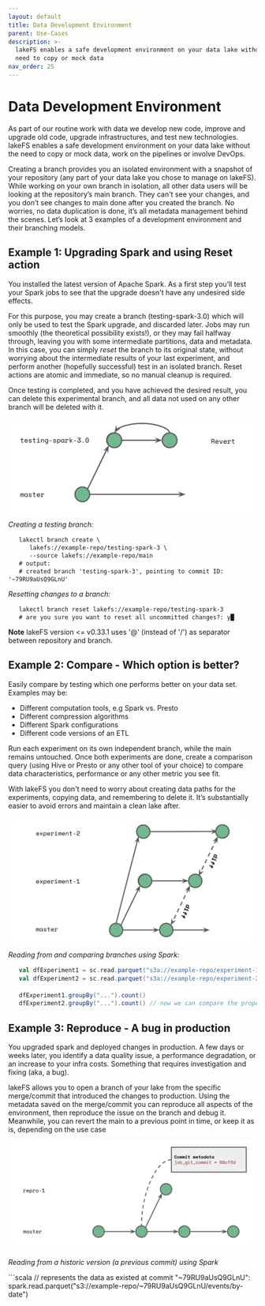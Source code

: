 ```yaml
---
layout: default
title: Data Development Environment
parent: Use-Cases
description: >-
  lakeFS enables a safe development environment on your data lake without the
  need to copy or mock data
nav_order: 25
---
```


# Data Development Environment

As part of our routine work with data we develop new code, improve and upgrade old code, upgrade infrastructures, and test new technologies. lakeFS enables a safe development environment on your data lake without the need to copy or mock data, work on the pipelines or involve DevOps.

Creating a branch provides you an isolated environment with a snapshot of your repository \(any part of your data lake you chose to manage on lakeFS\). While working on your own branch in isolation, all other data users will be looking at the repository’s main branch. They can't see your changes, and you don’t see changes to main done after you created the branch. No worries, no data duplication is done, it’s all metadata management behind the scenes. Let’s look at 3 examples of a development environment and their branching models.

## Example 1: Upgrading Spark and using Reset action

You installed the latest version of Apache Spark. As a first step you’ll test your Spark jobs to see that the upgrade doesn't have any undesired side effects.

For this purpose, you may create a branch \(testing-spark-3.0\) which will only be used to test the Spark upgrade, and discarded later. Jobs may run smoothly \(the theoretical possibility exists!\), or they may fail halfway through, leaving you with some intermediate partitions, data and metadata. In this case, you can simply _reset_ the branch to its original state, without worrying about the intermediate results of your last experiment, and perform another \(hopefully successful\) test in an isolated branch. Reset actions are atomic and immediate, so no manual cleanup is required.

Once testing is completed, and you have achieved the desired result, you can delete this experimental branch, and all data not used on any other branch will be deleted with it.

![branching\_1](../../.gitbook/assets/branching_1.png)

_Creating a testing branch:_

```text
   lakectl branch create \
      lakefs://example-repo/testing-spark-3 \
      --source lakefs://example-repo/main
   # output:
   # created branch 'testing-spark-3', pointing to commit ID: '~79RU9aUsQ9GLnU'
```

_Resetting changes to a branch:_

```text
   lakectl branch reset lakefs://example-repo/testing-spark-3
   # are you sure you want to reset all uncommitted changes?: y█
```

**Note** lakeFS version &lt;= v0.33.1 uses '@' \(instead of '/'\) as separator between repository and branch.

## Example 2: Compare - Which option is better?

Easily compare by testing which one performs better on your data set. Examples may be:

* Different computation tools, e.g Spark vs. Presto
* Different compression algorithms
* Different Spark configurations
* Different code versions of an ETL

Run each experiment on its own independent branch, while the main remains untouched. Once both experiments are done, create a comparison query \(using Hive or Presto or any other tool of your choice\) to compare data characteristics, performance or any other metric you see fit.

With lakeFS you don't need to worry about creating data paths for the experiments, copying data, and remembering to delete it. It’s substantially easier to avoid errors and maintain a clean lake after.

![branching\_2](../../.gitbook/assets/branching_2.png)

_Reading from and comparing branches using Spark:_

```scala
   val dfExperiment1 = sc.read.parquet("s3a://example-repo/experiment-1/events/by-date")
   val dfExperiment2 = sc.read.parquet("s3a://example-repo/experiment-2/events/by-date")

   dfExperiment1.groupBy("...").count()
   dfExperiment2.groupBy("...").count() // now we can compare the properties of the data itself
```

## Example 3: Reproduce - A bug in production

You upgraded spark and deployed changes in production. A few days or weeks later, you identify a data quality issue, a performance degradation, or an increase to your infra costs. Something that requires investigation and fixing \(aka, a bug\).

lakeFS allows you to open a branch of your lake from the specific merge/commit that introduced the changes to production. Using the metadata saved on the merge/commit you can reproduce all aspects of the environment, then reproduce the issue on the branch and debug it. Meanwhile, you can revert the main to a previous point in time, or keep it as is, depending on the use case

![branching\_3](../../.gitbook/assets/branching_3.png)

_Reading from a historic version \(a previous commit\) using Spark_

\`\`\`scala // represents the data as existed at commit "~79RU9aUsQ9GLnU": spark.read.parquet\("s3://example-repo/~79RU9aUsQ9GLnU/events/by-date"\)

